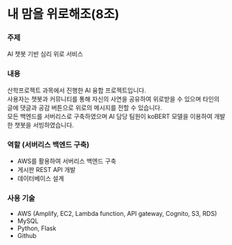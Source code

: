 # 내 맘을 위로해조(8조)

### 주제
AI 챗봇 기반 심리 위로 서비스

### 내용
산학프로젝트 과목에서 진행한 AI 융합 프로젝트입니다.<br>
사용자는 챗봇과 커뮤니티를 통해 자신의 사연을 공유하여 위로받을 수 있으며 타인의 글에 댓글과 공감 버튼으로 위로의 메시지를 전할 수 있습니다.<br>
모든 백엔드를 서버리스로 구축하였으며 AI 담당 팀원이 koBERT 모델을 이용하여 개발한 챗봇을 서빙하였습니다.

### 역할 (서버리스 백엔드 구축)

- AWS를 활용하여 서버리스 백엔드 구축
- 게시판 REST API 개발
- 데이터베이스 설계

### 사용 기술
- AWS (Amplify, EC2, Lambda function, API gateway, Cognito, S3, RDS)
- MySQL
- Python, Flask
- Github